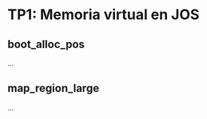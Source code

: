 TP1: Memoria virtual en JOS
===========================

boot_alloc_pos
--------------

...


map_region_large
----------------

...

